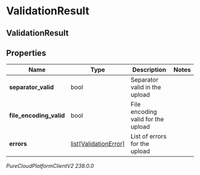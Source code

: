 # ValidationResult

## ValidationResult

## Properties

|Name | Type | Description | Notes|
|------------ | ------------- | ------------- | -------------|
| **separator_valid** | bool | Separator valid in the upload | |
| **file_encoding_valid** | bool | File encoding valid for the upload | |
| **errors** | [list[ValidationError]](ValidationError) | List of errors for the upload | |



_PureCloudPlatformClientV2 238.0.0_
